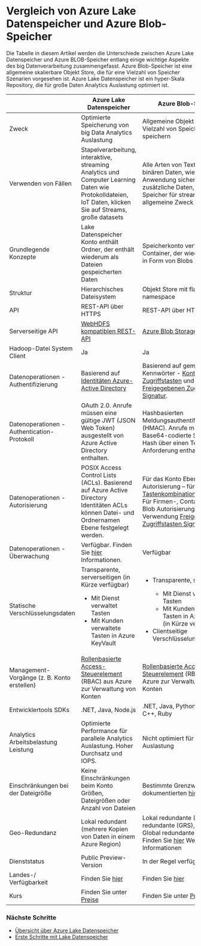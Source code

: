 <properties
   pageTitle="Vergleich von Azure Lake Datenspeicher mit BLOB-Speicher von Azure | Microsoft Azure"
   description="Vergleich von Azure Lake Datenspeicher mit BLOB-Speicher von Azure"
   services="data-lake-store"
   documentationCenter=""
   authors="nitinme"
   manager="jhubbard"
   editor="cgronlun"/>

<tags
   ms.service="data-lake-store"
   ms.devlang="na"
   ms.topic="article"
   ms.tgt_pltfrm="na"
   ms.workload="big-data"
   ms.date="08/15/2016"
   ms.author="nitinme"/>

# <a name="comparing-azure-data-lake-store-and-azure-blob-storage"></a>Vergleich von Azure Lake Datenspeicher und Azure Blob-Speicher

Die Tabelle in diesem Artikel werden die Unterschiede zwischen Azure Lake Datenspeicher und Azure BLOB-Speicher entlang einige wichtige Aspekte des big Datenverarbeitung zusammengefasst. Azure Blob-Speicher ist eine allgemeine skalierbare Objekt Store, die für eine Vielzahl von Speicher Szenarien vorgesehen ist. Azure Lake Datenspeicher ist ein hyper-Skala Repository, die für große Daten Analytics Auslastung optimiert ist.

|    | Azure Lake Datenspeicher  | Azure Blob-Speicher  |
|----|-----------------------|--------------------|
| Zweck  | Optimierte Speicherung von big Data Analytics Auslastung                                                                          | Allgemeine Objekt für eine Vielzahl von Speicher Szenarien speichern                                                                                |
| Verwenden von Fällen                                   | Stapelverarbeitung, interaktive, streaming Analytics und Computer Learning Daten wie Protokolldateien, IoT Daten, klicken Sie auf Streams, große datasets | Alle Arten von Texten oder binären Daten, wie z. B. Anwendung sichern beenden, zusätzliche Daten, Medien-Speicher für streaming und allgemeine Zweck von Daten |
| Grundlegende Konzepte                                | Lake Datenspeicher Konto enthält Ordner, der enthält wiederum als Dateien gespeicherten Daten | Speicherkonto verfügt Container, der wiederum Daten in Form von Blobs sind |
| Struktur | Hierarchisches Dateisystem                                                                                                    | Objekt Store mit flachen namespace  |
| API   | REST-API über HTTPS | REST-API über HTTP/HTTPS                                                                                                                            |
| Serverseitige API                             | [WebHDFS kompatiblen REST-API](https://msdn.microsoft.com/library/azure/mt693424.aspx)                                                                                                 | [Azure Blob Storage REST-API](https://msdn.microsoft.com/library/azure/dd135733.aspx)                                                                                                                         |
| Hadoop-Datei System Client                   | Ja                                                                                                                         | Ja                                                                                                                                                 |
| Datenoperationen - Authentifizierung            | Basierend auf [Identitäten Azure-Active Directory](../active-directory/active-directory-authentication-scenarios.md) | Basierend auf gemeinsame Kennwörter - [Konto Zugriffstasten](../storage/storage-create-storage-account.md#manage-your-storage-account) und [Freigegebenen Zugriffstasten Signatur](../storage/storage-dotnet-shared-access-signature-part-1.md).                                                                       |
| Datenoperationen - Authentication-Protokoll     | OAuth 2.0. Anrufe müssen eine gültige JWT (JSON Web Token) ausgestellt von Azure Active Directory enthalten.                     | Hashbasierten Meldungsauthentifizierungscode (HMAC). Anrufe müssen einen Base64-codierte SHA-256 Hash über einen Teil der HTTP-Anforderung enthalten. |
| Datenoperationen - Autorisierung               | POSIX Access Control Lists (ACLs).  Basierend auf Azure Active Directory Identitäten ACLs können Datei- und Ordnernamen Ebene festgelegt werden. | Für das Konto Ebene Autorisierung – für das [Konto-Tastenkombinationen](../storage/storage-create-storage-account.md#manage-your-storage-account)<br>Für Firmen-, Container oder Blob Autorisierung - Verwendung [Freigegeben Zugriffstasten Signatur](../storage/storage-dotnet-shared-access-signature-part-1.md) |
| Datenoperationen - Überwachung                    | Verfügbar. Finden Sie [hier](data-lake-store-diagnostic-logs.md) Informationen.                                                                                                                   | Verfügbar                                                                                                                                           |
| Statische Verschlüsselungsdaten                     | Transparente, serverseitigen (in Kürze verfügbar)<ul><li>Mit Dienst verwaltet Tasten</li><li>Mit Kunden verwaltete Tasten in Azure KeyVault</li></ul>| <ul><li>Transparente, serverseitigen</li> <ul><li>Mit Dienst verwaltet Tasten</li><li>Mit Kunden verwaltete Tasten in Azure KeyVault (in Kürze verfügbar)</li></ul><li>Clientseitige Verschlüsselung</li></ul> |
| Management-Vorgänge (z. B. Konto erstellen) | [Rollenbasierte Access-Steuerelement](../active-directory/role-based-access-control-what-is.md) (RBAC) aus Azure zur Verwaltung von Konten                                                                       | [Rollenbasierte Access-Steuerelement](../active-directory/role-based-access-control-what-is.md) (RBAC) aus Azure zur Verwaltung von Konten                                                                                               |
| Entwicklertools SDKs                              | .NET, Java, Node.js                                                                                                         | .NET, Java, Python, Node.js, C++, Ruby                                                                                                              |
| Analytics Arbeitsbelastung Leistung              | Optimierte Performance für parallele Analytics Auslastung. Hoher Durchsatz und IOPS.                                           | Nicht optimiert für Analytics Auslastung                                                                                                               |
| Einschränkungen bei der Dateigröße                                 | Keine Einschränkungen beim Konto Größen, Dateigrößen oder Anzahl von Dateien                                                                   | Bestimmte Grenzwerte dokumentierten [hier](../azure-subscription-service-limits.md#storage-limits)                                                                                                                     |
| Geo-Redundanz                              | Lokal redundant (mehrere Kopien von Daten in einem Azure Region)                                                             | Lokal redundante (LRS) Global redundante (GRS), Lesezugriff Global redundante (RAS GRS). Finden Sie [hier](../storage/storage-redundancy.md) Weitere Informationen |
| Dienststatus                               | Public Preview-Version                                                                                                              | In der Regel verfügbar                                                                                                                                 |
| Landes-/ Verfügbarkeit  | Finden Sie [hier](https://azure.microsoft.com/regions/#services)| Finden Sie [hier](https://azure.microsoft.com/regions/#services) |
| Kurs                                       |     Finden Sie unter [Preise](https://azure.microsoft.com/pricing/details/data-lake-store/)| Finden Sie unter [Preise](https://azure.microsoft.com/pricing/details/storage/) |

### <a name="next-steps"></a>Nächste Schritte

- [Übersicht über Azure Lake Datenspeicher](data-lake-store-overview.md)
- [Erste Schritte mit Lake Datenspeicher](data-lake-store-get-started-portal.md)



